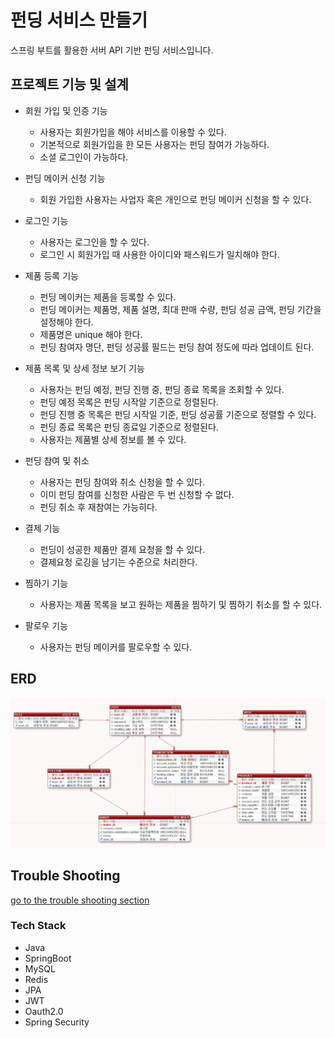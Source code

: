 # 펀딩 서비스 만들기 

스프링 부트를 활용한 서버 API 기반 펀딩 서비스입니다.

## 프로젝트 기능 및 설계
- 회원 가입 및 인증 기능
  - 사용자는 회원가입을 해야 서비스를 이용할 수 있다.
  - 기본적으로 회원가입을 한 모든 사용자는 펀딩 참여가 가능하다.
  - 소셜 로그인이 가능하다. 

- 펀딩 메이커 신청 기능
  - 회원 가입한 사용자는 사업자 혹은 개인으로 펀딩 메이커 신청을 할 수 있다. 

- 로그인 기능
  - 사용자는 로그인을 할 수 있다.
  - 로그인 시 회원가입 때 사용한 아이디와 패스워드가 일치해야 한다. 

- 제품 등록 기능
  - 펀딩 메이커는 제품을 등록할 수 있다.
  - 펀딩 메이커는 제품명, 제품 설명, 최대 판매 수량, 펀딩 성공 금액, 펀딩 기간을 설정해야 한다.
  - 제품명은 unique 해야 한다. 
  - 펀딩 참여자 명단, 펀딩 성공률 필드는 펀딩 참여 정도에 따라 업데이트 된다.  

- 제품 목록 및 상세 정보 보기 기능
  - 사용자는 펀딩 예정, 펀딩 진행 중, 펀딩 종료 목록을 조회할 수 있다.
  - 펀딩 예정 목록은 펀딩 시작알 기준으로 정렬된다.
  - 펀딩 진행 중 목록은 펀딩 시작일 기준, 펀딩 성공률 기준으로 정렬할 수 있다.
  - 펀딩 종료 목록은 펀딩 종료일 기준으로 정렬된다.
  - 사용자는 제품별 상세 정보를 볼 수 있다. 

- 펀딩 참여 및 취소
  - 사용자는 펀딩 참여와 취소 신청을 할 수 있다.
  - 이미 펀딩 참여를 신청한 사람은 두 번 신청할 수 없다.
  - 펀딩 취소 후 재참여는 가능히다.

- 결제 기능
  - 펀딩이 성공한 제품만 결제 요청을 할 수 있다.
  - 결제요청 로깅을 남기는 수준으로 처리한다.

- 찜하기 기능
  - 사용자는 제품 목록을 보고 원하는 제품을 찜하기 및 찜하기 취소를 할 수 있다.

- 팔로우 기능
  - 사용자는 펀딩 메이커를 팔로우할 수 있다.
 
## ERD
![image](exerd.png)


## Trouble Shooting
[go to the trouble shooting section](TROUBLE_SHOOTING.md)


### Tech Stack
- Java
- SpringBoot
- MySQL
- Redis
- JPA
- JWT
- Oauth2.0
- Spring Security
